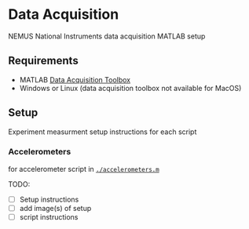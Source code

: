 # Data Acquisition
NEMUS National Instruments data acquisition MATLAB setup

## Requirements

- MATLAB [Data Acquisition Toolbox](https://www.mathworks.com/products/data-acquisition.html)
- Windows or Linux (data acquisition toolbox not available for MacOS)

## Setup

Experiment measurment setup instructions for each script

### Accelerometers

for accelerometer script in [`./accelerometers.m`](./accelerometers.m)

TODO: 

- [ ] Setup instructions
- [ ] add image(s) of setup
- [ ] script instructions